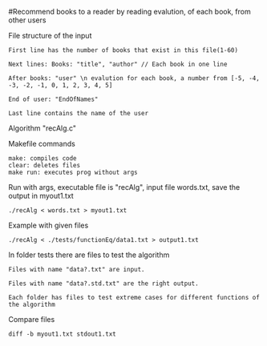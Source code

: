 #Recommend books to a reader by reading  evalution, of each book, from other users

File structure of the input

	First line has the number of books that exist in this file(1-60)

	Next lines: Books: "title", "author" // Each book in one line

	After books: "user" \n evalution for each book, a number from [-5, -4, -3, -2, -1, 0, 1, 2, 3, 4, 5]

	End of user: "EndOfNames"

	Last line contains the name of the user


Algorithm "recAlg.c"

Makefile commands

	make: compiles code
	clear: deletes files
	make run: executes prog without args

Run with args, executable file is "recAlg", input file words.txt, save the output in myout1.txt

	./recAlg < words.txt > myout1.txt

Example with given files

	./recAlg < ./tests/functionEq/data1.txt > output1.txt

In folder tests there are files to test the algorithm

	Files with name "data?.txt" are input.

	Files with name "data?.std.txt" are the right output.

	Each folder has files to test extreme cases for different functions of the algorithm

Compare files

	diff -b myout1.txt stdout1.txt
